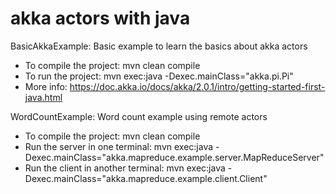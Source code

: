 # akka actors with java

BasicAkkaExample: Basic example to learn the basics about akka actors
- To compile the project: mvn clean compile
- To run the project: mvn exec:java -Dexec.mainClass="akka.pi.Pi"
- More info: https://doc.akka.io/docs/akka/2.0.1/intro/getting-started-first-java.html

WordCountExample: Word count example using remote actors
- To compile the project: mvn clean compile
- Run the server in one terminal: mvn exec:java -Dexec.mainClass="akka.mapreduce.example.server.MapReduceServer"
- Run the client in another terminal: mvn exec:java -Dexec.mainClass="akka.mapreduce.example.client.Client"
